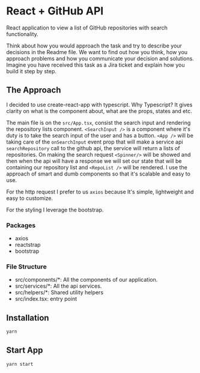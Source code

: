 # React + GitHub API

React application to view a list of GitHub repositories with search functionality.

Think about how you would approach the task and try to describe your decisions in the Readme file. We want to find out how you think, how you approach problems and how you communicate your decision and solutions. Imagine you have received this task as a Jira ticket and explain how you build it step by step.


## The Approach
I decided to use create-react-app with typescript. Why Typescript? It gives clarity on what is the component about, what are the props, states and etc.

The main file is on the `src/App.tsx`, consist the search input and rendering the repository lists component. `<SearchInput />` is a component where it's duty is to take the search input of the user and has a button. `<App />` will be taking care of the `onSearchInput` event prop that will make a service api `searchRepository` call to the github api, the service will return a lists of repositories. On making the search request `<Spinner/>` will be showed and then when the api will have a response we will set our state that will be containing our repository list and `<RepoList />` will be rendered. I use the approach of smart and dumb components so that it's scalable and easy to use.

For the http request I prefer to us `axios` because It's simple, lightweight and easy to customize.

For the styling I leverage the bootstrap.

### Packages
- axios
- reactstrap
- bootstrap

### File Structure
- src/components/*: All the components of our application.
- src/services/*: All the api services.
- src/helpers/*: Shared utility helpers
- src/index.tsx: entry point


## Installation

```bash
yarn
```

## Start App

```javascript
yarn start
```
